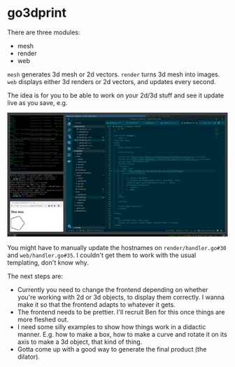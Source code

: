 # go3dprint

There are three modules:
- mesh
- render
- web

`mesh` generates 3d mesh or 2d vectors. `render` turns 3d mesh into images. `web` displays either 3d renders or 2d vectors, and updates every second.

The idea is for you to be able to work on your 2d/3d stuff and see it update live as you save, e.g.

![Screenshot](screenshot.jpg)

You might have to manually update the hostnames on `render/handler.go#30` and `web/handler.go#35`. I couldn't get them to work with the usual templating, don't know why.

The next steps are:
- Currently you need to change the frontend depending on whether you're working with 2d or 3d objects, to display them correctly. I wanna make it so that the frontend adapts to whatever it gets.
- The frontend needs to be prettier. I'll recruit Ben for this once things are more fleshed out.
- I need some silly examples to show how things work in a didactic manner. E.g. how to make a box, how to make a curve and rotate it on its axis to make a 3d object, that kind of thing.
- Gotta come up with a good way to generate the final product (the dilator).